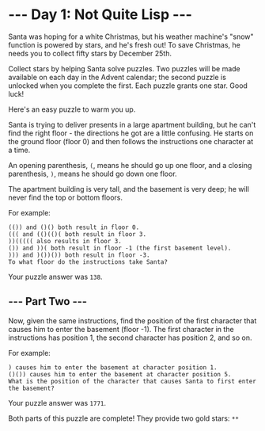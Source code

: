 # --- Day 1: Not Quite Lisp ---

Santa was hoping for a white Christmas, but his weather machine's "snow" function is powered by stars, and he's fresh out! To save Christmas, he needs you to collect fifty stars by December 25th.

Collect stars by helping Santa solve puzzles. Two puzzles will be made available on each day in the Advent calendar; the second puzzle is unlocked when you complete the first. Each puzzle grants one star. Good luck!

Here's an easy puzzle to warm you up.

Santa is trying to deliver presents in a large apartment building, but he can't find the right floor - the directions he got are a little confusing. He starts on the ground floor (floor 0) and then follows the instructions one character at a time.

An opening parenthesis, `(`, means he should go up one floor, and a closing parenthesis, `)`, means he should go down one floor.

The apartment building is very tall, and the basement is very deep; he will never find the top or bottom floors.

For example:
```
(()) and ()() both result in floor 0.
((( and (()(()( both result in floor 3.
))((((( also results in floor 3.
()) and ))( both result in floor -1 (the first basement level).
))) and )())()) both result in floor -3.
To what floor do the instructions take Santa?
```
Your puzzle answer was `138`.

## --- Part Two ---
Now, given the same instructions, find the position of the first character that causes him to enter the basement (floor -1). The first character in the instructions has position 1, the second character has position 2, and so on.

For example:
```
) causes him to enter the basement at character position 1.
()()) causes him to enter the basement at character position 5.
What is the position of the character that causes Santa to first enter the basement?
```
Your puzzle answer was `1771`.

Both parts of this puzzle are complete! They provide two gold stars: `**`
